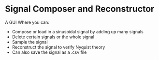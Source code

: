 # Signal Composer and Reconstructor
A GUI Where you can: 
<ul>
<li>Compose or load in a sinusoidal signal by adding up many signals</li>
  <li>Delete certain signals or the whole signal </li>
  <li>Sample the signal</li>
  <li>Reconstruct the signal to verify Nyquist theory</li>
  <li>Can also save the signal as a .csv file</li>
  </ul>
